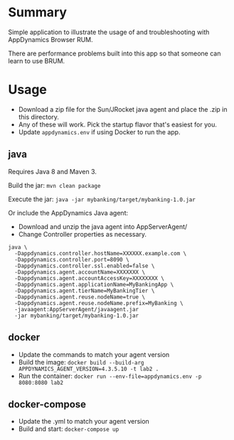 # Summary
Simple application to illustrate the usage of and troubleshooting with AppDynamics Browser RUM.

There are performance problems built into this app so that someone can learn to use BRUM.

# Usage
* Download a zip file for the Sun/JRocket java agent and place the .zip in this directory.
* Any of these will work. Pick the startup flavor that's easiest for you.
* Update `appdynamics.env` if using Docker to run the app.

## java
Requires Java 8 and Maven 3.

Build the jar: `mvn clean package`

Execute the jar: `java -jar mybanking/target/mybanking-1.0.jar`

Or include the AppDynamics Java agent:
* Download and unzip the java agent into AppServerAgent/
* Change Controller properties as necessary.

```
java \
  -Dappdynamics.controller.hostName=XXXXXX.example.com \
  -Dappdynamics.controller.port=8090 \
  -Dappdynamics.controller.ssl.enabled=false \
  -Dappdynamics.agent.accountName=XXXXXXX \
  -Dappdynamics.agent.accountAccessKey=XXXXXXXX \
  -Dappdynamics.agent.applicationName=MyBankingApp \
  -Dappdynamics.agent.tierName=MyBankingTier \
  -Dappdynamics.agent.reuse.nodeName=true \
  -Dappdynamics.agent.reuse.nodeName.prefix=MyBanking \
  -javaagent:AppServerAgent/javaagent.jar
  -jar mybanking/target/mybanking-1.0.jar
```

## docker
* Update the commands to match your agent version
* Build the image: `docker build --build-arg APPDYNAMICS_AGENT_VERSION=4.3.5.10 -t lab2 .`
* Run the container: `docker run --env-file=appdynamics.env -p 8080:8080 lab2`

## docker-compose
* Update the .yml to match your agent version
* Build and start: `docker-compose up`
